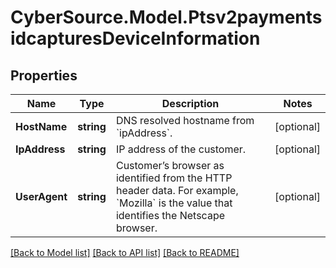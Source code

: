 # CyberSource.Model.Ptsv2paymentsidcapturesDeviceInformation
## Properties

Name | Type | Description | Notes
------------ | ------------- | ------------- | -------------
**HostName** | **string** | DNS resolved hostname from &#x60;ipAddress&#x60;. | [optional] 
**IpAddress** | **string** | IP address of the customer.  | [optional] 
**UserAgent** | **string** | Customer’s browser as identified from the HTTP header data. For example, &#x60;Mozilla&#x60; is the value that identifies the Netscape browser.  | [optional] 

[[Back to Model list]](../README.md#documentation-for-models) [[Back to API list]](../README.md#documentation-for-api-endpoints) [[Back to README]](../README.md)

